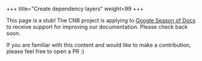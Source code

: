 +++
title="Create dependency layers"
weight=99
+++

<!--more-->

This page is a stub! The CNB project is applying to [Google Season of Docs](https://developers.google.com/season-of-docs/docs/timeline) to receive support for improving our documentation. Please check back soon.

If you are familiar with this content and would like to make a contribution, please feel free to open a PR :)
